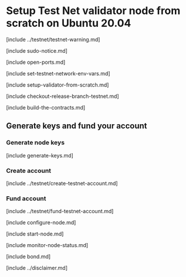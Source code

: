 # Setup Test Net validator node from scratch on Ubuntu 20.04

[include ../testnet/testnet-warning.md]

[include sudo-notice.md]

[include open-ports.md]

[include set-testnet-network-env-vars.md]

[include setup-validator-from-scratch.md]

[include checkout-release-branch-testnet.md]

[include build-the-contracts.md]

## Generate keys and fund your account 

### Generate node keys

[include generate-keys.md]

### Create account

[include ../testnet/create-testnet-account.md]

### Fund account

[include ../testnet/fund-testnet-account.md]

[include configure-node.md]

[include start-node.md]

[include monitor-node-status.md]

[include bond.md]

[include ../disclaimer.md]
